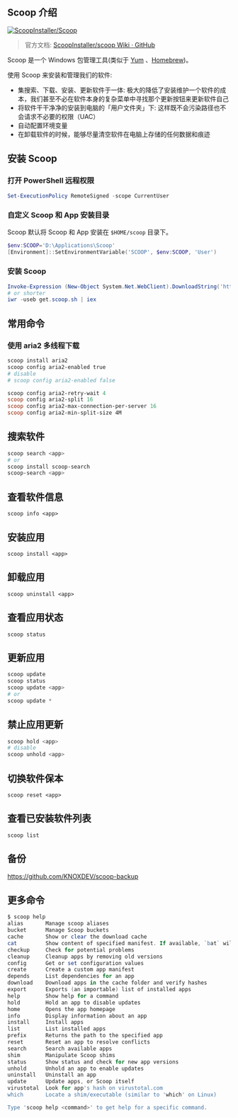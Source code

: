 ## Scoop 介绍

[![ScoopInstaller/Scoop](https://github-readme-stats.vercel.app/api/pin/?username=ScoopInstaller&repo=Scoop&show_owner=true&theme=dracula)](https://github.com/ScoopInstaller/Scoop)

> 官方文档: [ScoopInstaller/scoop Wiki · GitHub](https://github.com/ScoopInstaller/Scoop/wiki#documentation)

Scoop 是一个 Win­dows 包管理工具(类似于 [Yum](http://yum.baseurl.org/index.html) 、[Homebrew](http://mxcl.github.io/homebrew/))。

使用 Scoop 来安装和管理我们的软件:

-   集搜索、下载、安装、更新软件于一体: 极大的降低了安装维护一个软件的成本，我们甚至不必在软件本身的复杂菜单中寻找那个更新按钮来更新软件自己
-   将软件干干净净的安装到电脑的「用户文件夹」下: 这样既不会污染路径也不会请求不必要的权限（UAC）
-   自动配置环境变量
-   在卸载软件的时候，能够尽量清空软件在电脑上存储的任何数据和痕迹

## 安装 Scoop

### 打开 PowerShell 远程权限

```powershell
Set-ExecutionPolicy RemoteSigned -scope CurrentUser
```

### 自定义 Scoop 和 App 安装目录

Scoop 默认将 Scoop 和 App 安装在 `$HOME/scoop` 目录下。

```powershell
$env:SCOOP='D:\Applications\Scoop'
[Environment]::SetEnvironmentVariable('SCOOP', $env:SCOOP, 'User')
```

### 安装 Scoop

```powershell
Invoke-Expression (New-Object System.Net.WebClient).DownloadString('https://get.scoop.sh')
# or shorter
iwr -useb get.scoop.sh | iex
```

## 常用命令

### 使用 aria2 多线程下载

```powershell
scoop install aria2
scoop config aria2-enabled true
# disable
# scoop config aria2-enabled false

scoop config aria2-retry-wait 4
scoop config aria2-split 16
scoop config aria2-max-connection-per-server 16
scoop config aria2-min-split-size 4M
```

## 搜索软件

```powershell
scoop search <app>
# or
scoop install scoop-search
scoop-search <app>
```

## 查看软件信息

`scoop info <app>`

## 安装应用

`scoop install <app>`

## 卸载应用

`scoop uninstall <app>`

## 查看应用状态

`scoop status`

## 更新应用

```powershell
scoop update
scoop status
scoop update <app>
# or
scoop update *
```

## 禁止应用更新

```powershell
scoop hold <app>
# disable
scoop unhold <app>
```

## 切换软件保本

`scoop reset <app>`

## 查看已安装软件列表

`scoop list`

## 备份

<https://github.com/KNOXDEV/scoop-backup>

## 更多命令

```powershell
$ scoop help
alias       Manage scoop aliases
bucket      Manage Scoop buckets
cache       Show or clear the download cache
cat         Show content of specified manifest. If available, `bat` will be used to pretty-print the JSON.
checkup     Check for potential problems
cleanup     Cleanup apps by removing old versions
config      Get or set configuration values
create      Create a custom app manifest
depends     List dependencies for an app
download    Download apps in the cache folder and verify hashes
export      Exports (an importable) list of installed apps
help        Show help for a command
hold        Hold an app to disable updates
home        Opens the app homepage
info        Display information about an app
install     Install apps
list        List installed apps
prefix      Returns the path to the specified app
reset       Reset an app to resolve conflicts
search      Search available apps
shim        Manipulate Scoop shims
status      Show status and check for new app versions
unhold      Unhold an app to enable updates
uninstall   Uninstall an app
update      Update apps, or Scoop itself
virustotal  Look for app's hash on virustotal.com
which       Locate a shim/executable (similar to 'which' on Linux)

Type 'scoop help <command>' to get help for a specific command.
```
